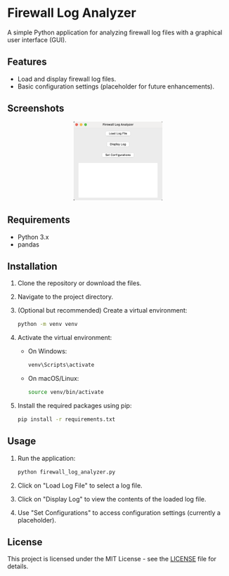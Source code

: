 # Firewall Log Analyzer

A simple Python application for analyzing firewall log files with a graphical user interface (GUI).

## Features

- Load and display firewall log files.
- Basic configuration settings (placeholder for future enhancements).

## Screenshots
<div align="center">
    <img src="./screenshots/Screenshot.png" alt="Screenshot 1" width="40%">
</div>

## Requirements

- Python 3.x
- pandas

## Installation

1. Clone the repository or download the files.
2. Navigate to the project directory.
3. (Optional but recommended) Create a virtual environment:

   ```bash
   python -m venv venv
   ```

4. Activate the virtual environment:
   - On Windows:

     ```bash
     venv\Scripts\activate
     ```

   - On macOS/Linux:

     ```bash
     source venv/bin/activate
     ```

5. Install the required packages using pip:

   ```bash
   pip install -r requirements.txt
   ```

## Usage

1. Run the application:

   ```bash
   python firewall_log_analyzer.py
   ```

2. Click on "Load Log File" to select a log file.
3. Click on "Display Log" to view the contents of the loaded log file.
4. Use "Set Configurations" to access configuration settings (currently a placeholder).

## License

This project is licensed under the MIT License - see the [LICENSE](LICENSE) file for details.
